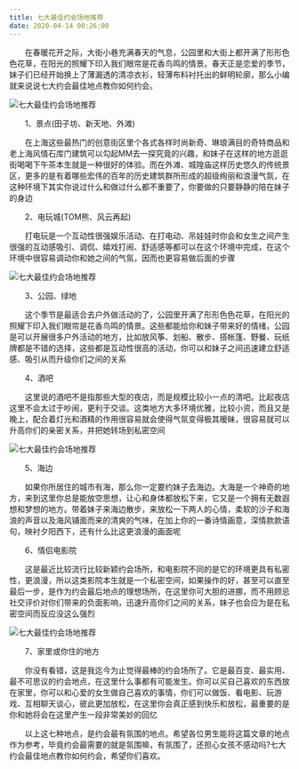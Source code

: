 ```yaml
---
title: 七大最佳约会场地推荐
date: 2020-04-14 00:26:00
---
```




　　在春暖花开之际，大街小巷充满春天的气息，公园里和大街上都开满了形形色色花草，在阳光的照耀下印入我们眼帘是花香鸟鸣的情景。春天正是恋爱的季节，妹子们已经开始换上了薄漏透的清凉衣衫，轻薄布料衬托出的鲜明轮廓，那么小编就来说说七大约会最佳地点教你如何约会。

![七大最佳约会场地推荐](/img/bf8d3498e8ff15fdf5d39370e708e0fa.jpg)

　　1、景点(田子坊、新天地、外滩)

　　在上海这些最热门的创意街区里个各式各样时尚新奇、琳琅满目的奇特商品和老上海风情石库门建筑可以勾起MM去一探究竟的兴趣，和妹子在这样的地方逛逛街喝喝下午茶本生就是一种很好的体验。而在外滩、城隍庙这样历史悠久的传统景区，更多的是有着哪些宏伟的百年的历史建筑群所形成的超级绚丽和浪漫气氛，在这种环境下其实你说过什么和做过什么都不重要了，你要做的只要静静的陪在妹子的身边

　　2、电玩城(TOM熊、风云再起)

　　打电玩是一个互动性很强娱乐活动、在打电动、吊娃娃时你会和女生之间产生很强的互动感吸引、调侃、嬉戏打闹、舒适感等都可以在这个环境中完成，在这个环境中很容易调动你和她之间的气氛，因而也更容易做后面的步骤

![七大最佳约会场地推荐](/img/5498a7a5feed7babd201a8e6e0735e47.jpg)

　　3、公园、绿地

　　这个季节是最适合去户外做活动的了，公园里开满了形形色色花草，在阳光的照耀下印入我们眼帘是花香鸟鸣的情景。这些都能给你和妹子带来好的情绪，公园是可以开展很多户外活动的地方，比如放风筝、划船、散步、搭帐篷、野餐、玩纸牌都是不错的选择，这些都是互动性很高的活动，你可以和妹子之间迅速建立舒适感、吸引从而升级你们之间的关系

　　4、酒吧

　　这里说的酒吧不是指那些大型的夜店，而是规模比较小一点的清吧。比起夜店这里不会太过于吵闹，更利于交谈。这类地方大多环境优雅，比较小资，而且又是晚上，配合着灯光和酒精的作用很容易就会使得气氛变得极其暧昧，很容易就可以升高你们的亲密关系，并把她转场到私密空间

![七大最佳约会场地推荐](/img/e576d9db7c5245aff09b38c289ab2997.jpg)

　　5、海边

　　如果你所居住的城市有海，那么你一定要约妹子去海边。大海是一个神奇的地方，来到这里你总是能放空思想，让心和身体都放松下来，它又是一个拥有无数遐想和梦想的地方。带着妹子来海边散步，来放松一下两人的心情，柔软的沙子和海浪的声音以及海风铺面而来的清爽的气味，在加上你的一番诗情画意，深情款款语句，映衬夕阳西下，还有什么比这更浪漫的画面呢

　　6、情侣电影院

　　这是最近比较流行比较新颖约会场所，和电影院不同的是它的环境更具有私密性，更浪漫，所以这类影院本生就是一个私密空间，如果操作的好，甚至可以直至最后一步，是作为约会最后地点的理想场所，在这里你可大胆的进挪，而不用顾忌社交评价对你们带来的负面影响，迅速升高你们之间的关系，妹子也会应为是在私密空间而反应没这么强烈

![七大最佳约会场地推荐](/img/8872a3cf7e14c21905a0afdd9e32ec6e.jpg)

　　7、家里或你住的地方

　　你没有看错，这是我迄今为止觉得最棒的约会场所了。它是最百变、最实用、最不可思议的约会地点，在这里什么事都有可能发生。你可以买自己喜欢的东西放在家里，你可以和心爱的女生做自己喜欢的事情，你们可以做饭、看电影、玩游戏、互相聊天谈心，彼此更加放松，在这里你会真正感到快乐和放松，最重要的是你和她将会在这里产生一段非常美妙的回忆

　　以上这七种地点，是约会最有氛围的地点。希望各位男生能将这篇文章的地点作为参考，毕竟约会最需要的就是氛围嘛，有氛围了，还担心女孩不感动吗?七大约会最佳地点教你如何约会，希望你们喜欢。